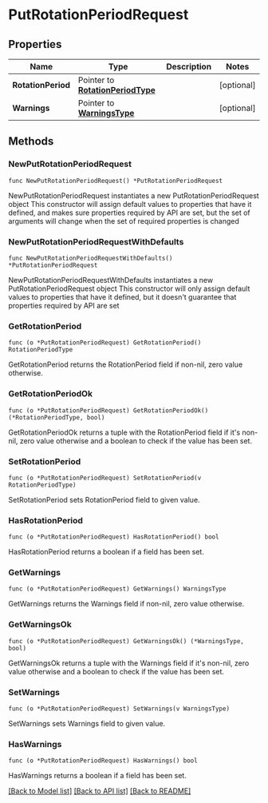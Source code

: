 # PutRotationPeriodRequest

## Properties

Name | Type | Description | Notes
------------ | ------------- | ------------- | -------------
**RotationPeriod** | Pointer to [**RotationPeriodType**](RotationPeriodType.md) |  | [optional] 
**Warnings** | Pointer to [**WarningsType**](WarningsType.md) |  | [optional] 

## Methods

### NewPutRotationPeriodRequest

`func NewPutRotationPeriodRequest() *PutRotationPeriodRequest`

NewPutRotationPeriodRequest instantiates a new PutRotationPeriodRequest object
This constructor will assign default values to properties that have it defined,
and makes sure properties required by API are set, but the set of arguments
will change when the set of required properties is changed

### NewPutRotationPeriodRequestWithDefaults

`func NewPutRotationPeriodRequestWithDefaults() *PutRotationPeriodRequest`

NewPutRotationPeriodRequestWithDefaults instantiates a new PutRotationPeriodRequest object
This constructor will only assign default values to properties that have it defined,
but it doesn't guarantee that properties required by API are set

### GetRotationPeriod

`func (o *PutRotationPeriodRequest) GetRotationPeriod() RotationPeriodType`

GetRotationPeriod returns the RotationPeriod field if non-nil, zero value otherwise.

### GetRotationPeriodOk

`func (o *PutRotationPeriodRequest) GetRotationPeriodOk() (*RotationPeriodType, bool)`

GetRotationPeriodOk returns a tuple with the RotationPeriod field if it's non-nil, zero value otherwise
and a boolean to check if the value has been set.

### SetRotationPeriod

`func (o *PutRotationPeriodRequest) SetRotationPeriod(v RotationPeriodType)`

SetRotationPeriod sets RotationPeriod field to given value.

### HasRotationPeriod

`func (o *PutRotationPeriodRequest) HasRotationPeriod() bool`

HasRotationPeriod returns a boolean if a field has been set.

### GetWarnings

`func (o *PutRotationPeriodRequest) GetWarnings() WarningsType`

GetWarnings returns the Warnings field if non-nil, zero value otherwise.

### GetWarningsOk

`func (o *PutRotationPeriodRequest) GetWarningsOk() (*WarningsType, bool)`

GetWarningsOk returns a tuple with the Warnings field if it's non-nil, zero value otherwise
and a boolean to check if the value has been set.

### SetWarnings

`func (o *PutRotationPeriodRequest) SetWarnings(v WarningsType)`

SetWarnings sets Warnings field to given value.

### HasWarnings

`func (o *PutRotationPeriodRequest) HasWarnings() bool`

HasWarnings returns a boolean if a field has been set.


[[Back to Model list]](../README.md#documentation-for-models) [[Back to API list]](../README.md#documentation-for-api-endpoints) [[Back to README]](../README.md)


